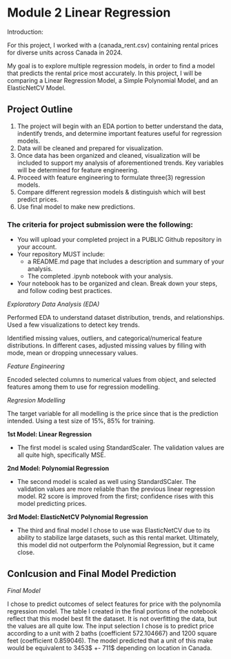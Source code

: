 # Module 2 Linear Regression

Introduction:

For this project, I worked with a (canada_rent.csv) containing rental prices for diverse units across Canada in 2024.

My goal is to explore multiple regression models, in order to find a model that predicts the rental price most accurately. 
In this project, I will be comparing a Linear Regression Model, a Simple Polynomial Model, and an ElasticNetCV Model.

## Project Outline

1. The project will begin with an EDA portion to better understand the data, indentify trends, and determine important features useful for regression models.
2. Data will be cleaned and prepared for visualization.
3. Once data has been organized and cleaned, visualization will be included to support my analysis of aforementioned trends. Key variables will be determined for feature engineering.
4. Proceed with feature engineering to formulate three(3) regression models.
5. Compare different regression models & distinguish which will best predict prices.
6. Use final model to make new predictions.

### The criteria for project submission were the following:

- You will upload your completed project in a PUBLIC Github repository in your account.
- Your repository MUST include:
  - a README.md page that includes a description and summary of your analysis.
  - The completed .ipynb notebook with your analysis.
- Your notebook has to be organized and clean. Break down your steps, and follow coding best practices.

*Exploratory Data Analysis (EDA)*

Performed EDA to understand dataset distribution, trends, and relationships. Used a few visualizations to detect key trends.

Identified missing values, outliers, and categorical/numerical feature distributions. In different cases, adjusted missing values by filling with mode, mean or dropping unnecessary values.

*Feature Engineering*
 
Encoded selected columns to numerical values from object, and selected features among them to use for regression modelling.

*Regresion Modelling*

The target variable for all modelling is the price since that is the prediction intended. Using a test size of 15%, 85% for training.

**1st Model: Linear Regression**

- The first model is scaled using StandardScaler. The validation values are all quite high, specifically MSE.

**2nd Model: Polynomial Regression**

- The second model is scaled as well using StandardSCaler. The validation values are more reliable than the previous linear regression model. R2 score is improved from the first; confidence rises with this model predicting prices.

**3rd Model: ElasticNetCV Polynomial Regression**

- The third and final model I chose to use was ElasticNetCV due to its ability to stabilize large datasets, such as this rental market. Ultimately, this model did not outperform the Polynomial Regression, but it came close.

## Conlcusion and Final Model Prediction

*Final Model*

I chose to predict outcomes of select features for price with the polynomila regression model. The table I created in the final portions of the notebook reflect that this model best fit the dataset. It is not overfitting the data, but the values are all quite low.
The input selection I chose is to predict price according to a unit with 2 baths (coefficient 572.104667) and 1200 square feet (coefficient 0.859046). The model predicted that a unit of this make would be equivalent to 3453$ +- 711$ depending on location in Canada.
